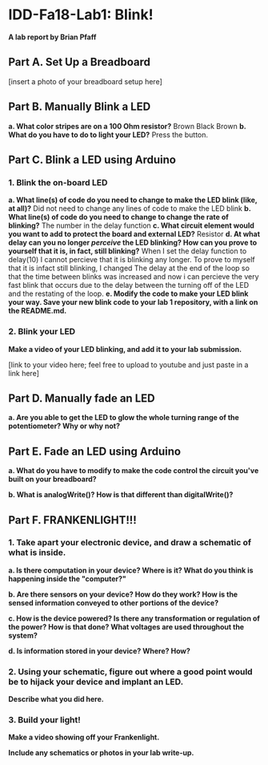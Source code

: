 # IDD-Fa18-Lab1: Blink!

**A lab report by Brian Pfaff**

<!--- **Fork** this repository to get a template for Lab 1 for *Developing and Designing Interactive Devices* at Cornell Tech, Fall 2018. You should modify this `README.md` file to delete this paragraph and update below. As the lab asks:--->


<!--- > Include your responses to the bold questions on your own fork of the lab activities. Include snippets of code that explain what you did. Deliverables are due next Tuesday. Post your lab reports as `README.md` pages on your GitHub, and post a link to that on your main class hub page.--->

<!---We've copied the questions from the lab here. Answer them below!
--->

## Part A. Set Up a Breadboard

[insert a photo of your breadboard setup here]


## Part B. Manually Blink a LED

**a. What color stripes are on a 100 Ohm resistor?**
Brown Black Brown
**b. What do you have to do to light your LED?**
Press the button.

## Part C. Blink a LED using Arduino

### 1. Blink the on-board LED

**a. What line(s) of code do you need to change to make the LED blink (like, at all)?**
Did not need to change any lines of code to make the LED blink
**b. What line(s) of code do you need to change to change the rate of blinking?**
The number in the delay function 
**c. What circuit element would you want to add to protect the board and external LED?**
 Resistor 
**d. At what delay can you no longer *perceive* the LED blinking? How can you prove to yourself that it is, in fact, still blinking?**
When I set the delay function to delay(10) I cannot percieve that it is blinking any longer. To prove to myself that it is infact still blinking, I changed The delay at the end of the loop so that the time between blinks was increased and now i can percieve the very fast blink that occurs due to the delay between the turning off of the LED and the restating of the loop. 
**e. Modify the code to make your LED blink your way. Save your new blink code to your lab 1 repository, with a link on the README.md.**


### 2. Blink your LED

**Make a video of your LED blinking, and add it to your lab submission.**

[link to your video here; feel free to upload to youtube and just paste in a link here]


## Part D. Manually fade an LED

**a. Are you able to get the LED to glow the whole turning range of the potentiometer? Why or why not?**


## Part E. Fade an LED using Arduino

**a. What do you have to modify to make the code control the circuit you've built on your breadboard?**

**b. What is analogWrite()? How is that different than digitalWrite()?**


## Part F. FRANKENLIGHT!!!

### 1. Take apart your electronic device, and draw a schematic of what is inside. 

**a. Is there computation in your device? Where is it? What do you think is happening inside the "computer?"**

**b. Are there sensors on your device? How do they work? How is the sensed information conveyed to other portions of the device?**

**c. How is the device powered? Is there any transformation or regulation of the power? How is that done? What voltages are used throughout the system?**

**d. Is information stored in your device? Where? How?**

### 2. Using your schematic, figure out where a good point would be to hijack your device and implant an LED.

**Describe what you did here.**

### 3. Build your light!

**Make a video showing off your Frankenlight.**

**Include any schematics or photos in your lab write-up.**

